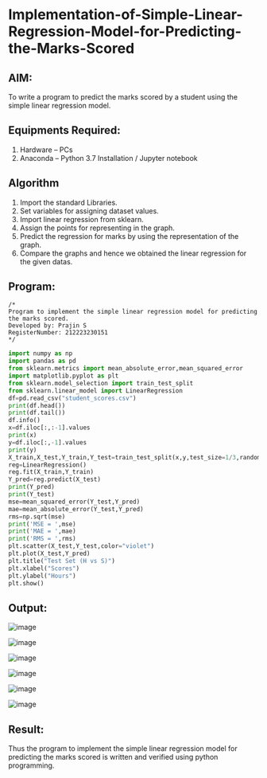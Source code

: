 # Implementation-of-Simple-Linear-Regression-Model-for-Predicting-the-Marks-Scored

## AIM:
To write a program to predict the marks scored by a student using the simple linear regression model.

## Equipments Required:
1. Hardware – PCs
2. Anaconda – Python 3.7 Installation / Jupyter notebook

## Algorithm
1. Import the standard Libraries.
2. Set variables for assigning dataset values.
3. Import linear regression from sklearn.
4. Assign the points for representing in the graph.
5. Predict the regression for marks by using the representation of the graph.
6. Compare the graphs and hence we obtained the linear regression for the given datas.

## Program:
```
/*
Program to implement the simple linear regression model for predicting the marks scored.
Developed by: Prajin S 
RegisterNumber: 212223230151 
*/
```
```Python
import numpy as np
import pandas as pd
from sklearn.metrics import mean_absolute_error,mean_squared_error
import matplotlib.pyplot as plt
from sklearn.model_selection import train_test_split
from sklearn.linear_model import LinearRegression
df=pd.read_csv("student_scores.csv")
print(df.head())
print(df.tail())
df.info()
x=df.iloc[:,:-1].values
print(x)
y=df.iloc[:,-1].values
print(y)
X_train,X_test,Y_train,Y_test=train_test_split(x,y,test_size=1/3,random_state=1)
reg=LinearRegression()
reg.fit(X_train,Y_train)
Y_pred=reg.predict(X_test)
print(Y_pred)
print(Y_test)
mse=mean_squared_error(Y_test,Y_pred)
mae=mean_absolute_error(Y_test,Y_pred)
rms=np.sqrt(mse)
print('MSE = ',mse)
print('MAE = ',mae)
print('RMS = ',rms)
plt.scatter(X_test,Y_test,color="violet")
plt.plot(X_test,Y_pred)
plt.title("Test Set (H vs S)")
plt.xlabel("Scores")
plt.ylabel("Hours")
plt.show()
```

## Output:
![image](https://github.com/user-attachments/assets/07b2fff7-cd96-4224-84fa-7d5a79f7123c)



![image](https://github.com/user-attachments/assets/108fe67c-0a97-4404-9c47-fb63b8b01250)




![image](https://github.com/user-attachments/assets/3e0b922a-fba9-4a79-baf1-36d2de425f3a)



![image](https://github.com/user-attachments/assets/2019a25f-64d5-463a-9ada-ed88ba07e245)


![image](https://github.com/user-attachments/assets/8edb99f6-2bec-490b-b11d-298dbeab225c)



![image](https://github.com/user-attachments/assets/6d1e4dce-7e30-4190-bc63-3ddd597e9b22)





## Result:
Thus the program to implement the simple linear regression model for predicting the marks scored is written and verified using python programming.
